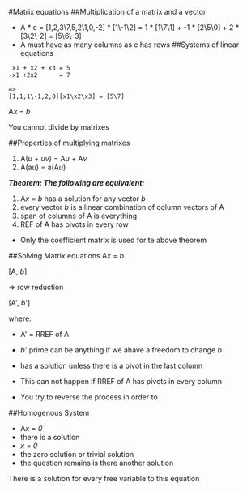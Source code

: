 #Matrix equations
##Multiplication of a matrix and a vector
+ A * c = [1,2,3\7,5,2\1,0,-2] * [1\\-1\2] = 1 * [1\7\1] + -1 * [2\5\0] + 2 * [3\2\\-2] = [5\6\\-3]
+ A must have as many columns as c has rows
##Systems of linear equations
```
 x1 + x2 + x3 = 5
-x1 +2x2      = 7

=>
[1,1,1\-1,2,0][x1\x2\x3] = [5\7]
```
A*x* = *b*

You cannot divide by matrixes

##Properties of multiplying matrixes
1. A(*u* + *uv*) = A*u* + A*v*
2. A(a*u*) = a(A*u*)

***Theorem: The following are equivalent:***
1. A*x* = *b* has a solution for any vector *b*
2. every vector *b* is a linear combination of column vectors of A
3. span of columns of A is everything
4. REF of A has pivots in every row

+ Only the coefficient matrix is used for te above theorem

##Solving Matrix equations
A*x* = *b*

[A, *b*] 

=> row reduction

[A', *b*']

where:
+ A' = RREF of A
+ *b*' prime can be anything if we ahave a freedom to change *b*

+ has a solution unless there is a pivot in the last column
+ This can not happen if RREF of A has pivots in every column
+ You try to reverse the process in order to

##Homogenous System
+ A*x* = *0*
+ there is a solution
+ *x* = *0*
+ the zero solution or trivial solution
+ the question remains is there another solution

There is a solution for every free variable to this equation
